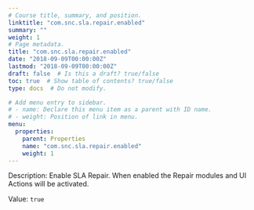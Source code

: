 ```yaml
---
# Course title, summary, and position.
linktitle: "com.snc.sla.repair.enabled"
summary: ""
weight: 1
# Page metadata.
title: "com.snc.sla.repair.enabled"
date: "2018-09-09T00:00:00Z"
lastmod: "2018-09-09T00:00:00Z"
draft: false  # Is this a draft? true/false
toc: true  # Show table of contents? true/false
type: docs  # Do not modify.

# Add menu entry to sidebar.
# - name: Declare this menu item as a parent with ID name.
# - weight: Position of link in menu.
menu:
  properties:
    parent: Properties
    name: "com.snc.sla.repair.enabled"
    weight: 1
---
```


Description: Enable SLA Repair. When enabled the Repair modules and UI Actions will be activated.


Value: `true`